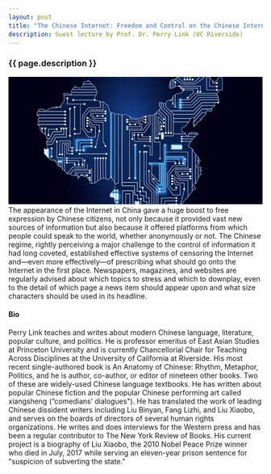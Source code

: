 ```yaml
---
layout: post
title: "The Chinese Internet: Freedom and Control on the Chinese Internet"
description: Guest lecture by Prof. Dr. Perry Link (UC Riverside)
---
```


<h3>{{ page.description }}</h3>

<span class="image right"><img src="/assets/images/ChinaSC-750x375.jpg" alt="" title="" style=""></span>
The appearance of the Internet in China gave a huge boost to free expression by Chinese citizens, not only because it provided vast new sources of information but also because it offered platforms from which people could speak to the world, whether anonymously or not.  The Chinese regime, rightly perceiving a major challenge to the control of information it had long coveted, established effective systems of censoring the Internet and—even more effectively—of prescribing what should go onto the Internet in the first place.  Newspapers, magazines, and websites are regularly advised about which topics to stress and which to downplay, even to the detail of which page a news item should appear upon and what size characters should be used in its headline.

#### Bio
Perry Link teaches and writes about modern Chinese language, literature, popular culture, and politics.  He is professor emeritus of East Asian Studies at Princeton University and is currently Chancellorial Chair for Teaching Across Disciplines at the University of California at Riverside.  His most recent single-authored book is An Anatomy of Chinese: Rhythm, Metaphor, Politics, and he is author, co-author, or editor of nineteen other books.  Two of these are widely-used Chinese language textbooks. He has written about popular Chinese fiction and the popular Chinese performing art called xiangsheng (“comedians’ dialogues"). He has translated the work of leading Chinese dissident writers including Liu Binyan, Fang Lizhi, and Liu Xiaobo, and serves on the boards of directors of several human rights organizations.  He writes and does interviews for the Western press and has been a regular contributor to The New York Review of Books. His current project is a biography of Liu Xiaobo, the 2010 Nobel Peace Prize winner who died in July, 2017 while serving an eleven-year prison sentence for "suspicion of subverting the state."
